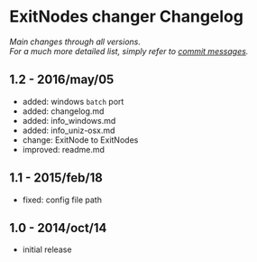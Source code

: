 ExitNodes changer Changelog
===

_Main changes through all versions.  
For a much more detailed list, simply refer to [commit messages](https://github.com/gmolop/Tor-ExitNode-changer/commits/master)._

1.2 - 2016/may/05
---
- added: windows `batch` port
- added: changelog.md
- added: info_windows.md
- added: info_uniz-osx.md
- change: ExitNode to ExitNodes
- improved: readme.md

1.1 - 2015/feb/18
---
- fixed: config file path

1.0 - 2014/oct/14
---
- initial release

